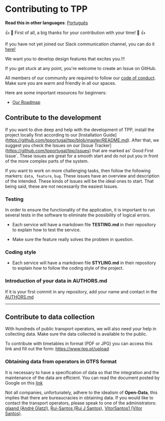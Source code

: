# Contributing to TPP

**Read this in other languages**: [Português](https://github.com/tpportugal/tpp/blob/master/CONTRIBUTING.md)

:+1: :tada: First of all, a big thanks for your contribution with your time! :tada: :+1:

If you have not yet joined our Slack communication channel, you can do it [here!](https://join.slack.com/t/tpportugal/shared_invite/enQtMzEwOTI3ODg0MDk2LTZmNjYxOWVmZTBkN2EwNWUzMGFhOGQ2MWM0YmQ4NGUxMTU1ZjcwMDQxMDljMzU0Njg0ODcwOGIyODUxMjIzNmI)

We want you to develop design features that excites you.!!!

If you get stuck at any point, you're welcome to create an Issue on GitHub.

All members of our community are required to follow our [code of conduct](https://github.com/tpportugal/tpp/blob/master/CODE_OF_CONDUCT_EN.md). Make sure you are warm and friendly in all our spaces.

Here are some important resources for beginners:

 - [Our Roadmap](https://github.com/tpportugal/tpp/wiki/Roadmap)

## Contribute to the development

If you want to dive deep and help with the development of TPP, install the project locally first according to our [Installation Guide] (https://github.com/tpportugal/tpp/blob/master/README.md). After that, we suggest you check the Issues on our [Issue Tracker] (https://github.com/tpportugal/tpp/issues) that are marked as' Good First Issue`. These issues are great for a smooth start and do not put you in front of the more complex parts of the system.

If you want to work on more challenging tasks, then follow the following markers: `data`,` feature`, `bug`. These issues have an overview and description of the intended. These kinds of Issues will be the ideal ones to start. That being said, these are not necessarily the easiest Issues.

### Testing

In order to ensure the functionality of the application, it is important to run several tests in the software to eliminate the possibility of logical errors.

* Each service will have a markdown file **TESTING.md** in their repository to explain how to test the service.

* Make sure the feature really solves the problem in question.

### Coding style

* Each service will have a markdown file **STYLING.md** in their repository to explain how to follow the coding style of the project.

### Introduction of your data in AUTHORS.md

If it is your first commit in any repository, add your name and contact in the [AUTHORS.md](https://github.com/tpportugal/tpp/blob/master/AUTHORS.md)

---

## Contribute to data collection

With hundreds of public transport operators, we will also need your help in collecting data. Make sure the data collected is available to the public.

To contribute with timetables in format (PDF or JPG) you can access this link and fill out the form: https://www.tpp.pt/upload

### Obtaining data from operators in GTFS format

It is necessary to have a specification of data so that the integration and the maintenance of the data are efficient. You can read the document posted by Google on this [link](https://developers.google.com/transit/gtfs/reference)

Not all companies, unfortunately, adhere to the idealism of **Open-Data**, this implies that there are bureaucracies in obtaining data. If you would like to contact the transport operators, please speak to one of the administrators: [glaand (André Glatzl)](mailto:andre@tpp.pt), [Rui-Santos (Rui J Santos)](mailto:rui@tpp.pt), [VitorSantos1 (Vítor Santos)](mailto:vitor@tpp.pt).
